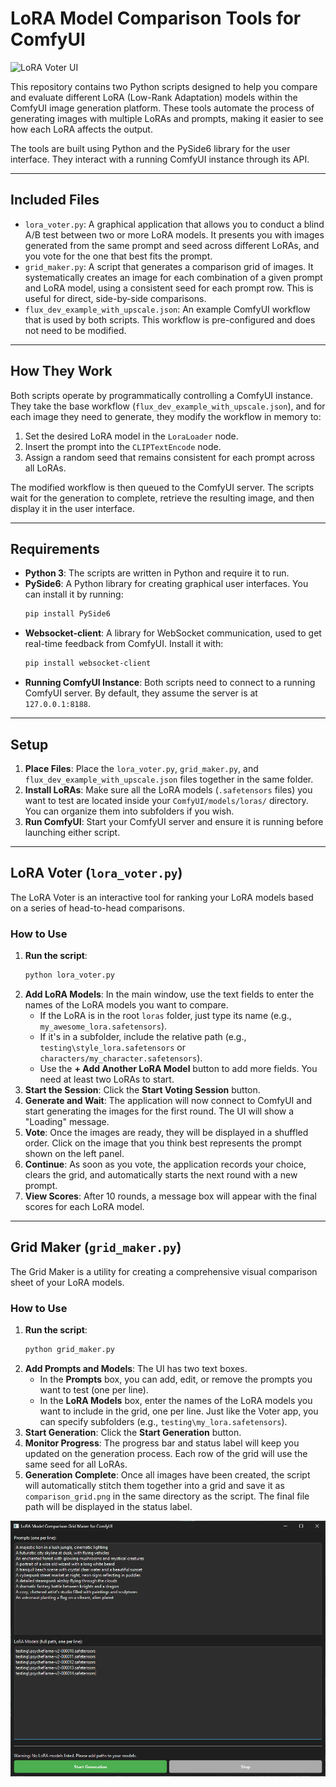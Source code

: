 # LoRA Model Comparison Tools for ComfyUI

![LoRA Voter UI](ui_examples/lora_model_voter_ui_example.jpg)

This repository contains two Python scripts designed to help you compare and evaluate different LoRA (Low-Rank Adaptation) models within the ComfyUI image generation platform. These tools automate the process of generating images with multiple LoRAs and prompts, making it easier to see how each LoRA affects the output.

The tools are built using Python and the PySide6 library for the user interface. They interact with a running ComfyUI instance through its API.

---
## Included Files

* `lora_voter.py`: A graphical application that allows you to conduct a blind A/B test between two or more LoRA models. It presents you with images generated from the same prompt and seed across different LoRAs, and you vote for the one that best fits the prompt.
* `grid_maker.py`: A script that generates a comparison grid of images. It systematically creates an image for each combination of a given prompt and LoRA model, using a consistent seed for each prompt row. This is useful for direct, side-by-side comparisons.
* `flux_dev_example_with_upscale.json`: An example ComfyUI workflow that is used by both scripts. This workflow is pre-configured and does not need to be modified.

---
## How They Work

Both scripts operate by programmatically controlling a ComfyUI instance. They take the base workflow (`flux_dev_example_with_upscale.json`), and for each image they need to generate, they modify the workflow in memory to:

1.  Set the desired LoRA model in the `LoraLoader` node.
2.  Insert the prompt into the `CLIPTextEncode` node.
3.  Assign a random seed that remains consistent for each prompt across all LoRAs.

The modified workflow is then queued to the ComfyUI server. The scripts wait for the generation to complete, retrieve the resulting image, and then display it in the user interface.

---
## Requirements

* **Python 3**: The scripts are written in Python and require it to run.
* **PySide6**: A Python library for creating graphical user interfaces. You can install it by running:
    ```bash
    pip install PySide6
    ```
* **Websocket-client**: A library for WebSocket communication, used to get real-time feedback from ComfyUI. Install it with:
    ```bash
    pip install websocket-client
    ```
* **Running ComfyUI Instance**: Both scripts need to connect to a running ComfyUI server. By default, they assume the server is at `127.0.0.1:8188`.

---
## Setup

1.  **Place Files**: Place the `lora_voter.py`, `grid_maker.py`, and `flux_dev_example_with_upscale.json` files together in the same folder.
2.  **Install LoRAs**: Make sure all the LoRA models (`.safetensors` files) you want to test are located inside your `ComfyUI/models/loras/` directory. You can organize them into subfolders if you wish.
3.  **Run ComfyUI**: Start your ComfyUI server and ensure it is running before launching either script.

---
## LoRA Voter (`lora_voter.py`)

The LoRA Voter is an interactive tool for ranking your LoRA models based on a series of head-to-head comparisons.

### How to Use

1.  **Run the script**:
    ```bash
    python lora_voter.py
    ```
2.  **Add LoRA Models**: In the main window, use the text fields to enter the names of the LoRA models you want to compare.
    * If the LoRA is in the root `loras` folder, just type its name (e.g., `my_awesome_lora.safetensors`).
    * If it's in a subfolder, include the relative path (e.g., `testing\style_lora.safetensors` or `characters/my_character.safetensors`).
    * Use the **+ Add Another LoRA Model** button to add more fields. You need at least two LoRAs to start.
3.  **Start the Session**: Click the **Start Voting Session** button.
4.  **Generate and Wait**: The application will now connect to ComfyUI and start generating the images for the first round. The UI will show a "Loading" message.
5.  **Vote**: Once the images are ready, they will be displayed in a shuffled order. Click on the image that you think best represents the prompt shown on the left panel.
6.  **Continue**: As soon as you vote, the application records your choice, clears the grid, and automatically starts the next round with a new prompt.
7.  **View Scores**: After 10 rounds, a message box will appear with the final scores for each LoRA model.

---
## Grid Maker (`grid_maker.py`)

The Grid Maker is a utility for creating a comprehensive visual comparison sheet of your LoRA models.

### How to Use

1.  **Run the script**:
    ```bash
    python grid_maker.py
    ```
2.  **Add Prompts and Models**: The UI has two text boxes.
    * In the **Prompts** box, you can add, edit, or remove the prompts you want to test (one per line).
    * In the **LoRA Models** box, enter the names of the LoRA models you want to include in the grid, one per line. Just like the Voter app, you can specify subfolders (e.g., `testing\my_lora.safetensors`).
3.  **Start Generation**: Click the **Start Generation** button.
4.  **Monitor Progress**: The progress bar and status label will keep you updated on the generation process. Each row of the grid will use the same seed for all LoRAs.
5.  **Generation Complete**: Once all images have been created, the script will automatically stitch them together into a grid and save it as `comparison_grid.png` in the same directory as the script. The final file path will be displayed in the status label.

![Grid Maker UI](ui_examples/lora_grid_comaprison_grid_maker_ui_example.png)
